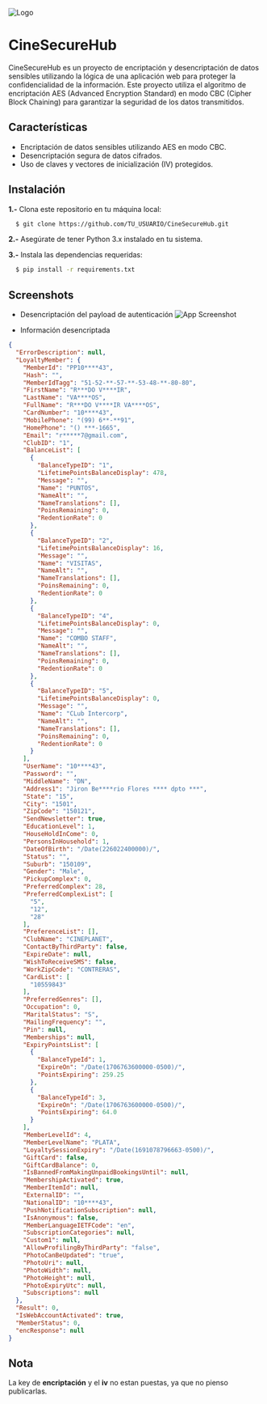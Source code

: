 
![Logo](https://www.mallpaseoross.cl/wp-content/uploads/2018/02/Logo-Cineplanet-1000x1000px-copia.png)


# CineSecureHub

CineSecureHub es un proyecto de encriptación y desencriptación de datos sensibles utilizando la lógica de una aplicación web para proteger la confidencialidad de la información. Este proyecto utiliza el algoritmo de encriptación AES (Advanced Encryption Standard) en modo CBC (Cipher Block Chaining) para garantizar la seguridad de los datos transmitidos.


## Características
- Encriptación de datos sensibles utilizando AES en modo CBC.
- Desencriptación segura de datos cifrados.
- Uso de claves y vectores de inicialización (IV) protegidos.
## Instalación
**1.-** Clona este repositorio en tu máquina local:
```bash
  $ git clone https://github.com/TU_USUARIO/CineSecureHub.git
```
**2.-** Asegúrate de tener Python 3.x instalado en tu sistema.

**3.-** Instala las dependencias requeridas:
```bash
  $ pip install -r requirements.txt
```
## Screenshots

- Desencriptación del payload de autenticación
![App Screenshot](https://i.ibb.co/XsC1Mqb/payload-Login.png)

- Información desencriptada
```json
{
  "ErrorDescription": null,
  "LoyaltyMember": {
    "MemberId": "PP10****43",
    "Hash": "",
    "MemberIdTagg": "51-52-**-57-**-53-48-**-80-80",
    "FirstName": "R***DO V****IR",
    "LastName": "VA****OS",
    "FullName": "R***DO V****IR VA****OS",
    "CardNumber": "10****43",
    "MobilePhone": "(99) 6**-**91",
    "HomePhone": "() ***-1665",
    "Email": "r*****7@gmail.com",
    "ClubID": "1",
    "BalanceList": [
      {
        "BalanceTypeID": "1",
        "LifetimePointsBalanceDisplay": 478,
        "Message": "",
        "Name": "PUNTOS",
        "NameAlt": "",
        "NameTranslations": [],
        "PoinsRemaining": 0,
        "RedentionRate": 0
      },
      {
        "BalanceTypeID": "2",
        "LifetimePointsBalanceDisplay": 16,
        "Message": "",
        "Name": "VISITAS",
        "NameAlt": "",
        "NameTranslations": [],
        "PoinsRemaining": 0,
        "RedentionRate": 0
      },
      {
        "BalanceTypeID": "4",
        "LifetimePointsBalanceDisplay": 0,
        "Message": "",
        "Name": "COMBO STAFF",
        "NameAlt": "",
        "NameTranslations": [],
        "PoinsRemaining": 0,
        "RedentionRate": 0
      },
      {
        "BalanceTypeID": "5",
        "LifetimePointsBalanceDisplay": 0,
        "Message": "",
        "Name": "CLub Intercorp",
        "NameAlt": "",
        "NameTranslations": [],
        "PoinsRemaining": 0,
        "RedentionRate": 0
      }
    ],
    "UserName": "10****43",
    "Password": "",
    "MiddleName": "DN",
    "Address1": "Jiron Be****rio Flores **** dpto ***",
    "State": "15",
    "City": "1501",
    "ZipCode": "150121",
    "SendNewsletter": true,
    "EducationLevel": 1,
    "HouseHoldInCome": 0,
    "PersonsInHousehold": 1,
    "DateOfBirth": "/Date(226022400000)/",
    "Status": "",
    "Suburb": "150109",
    "Gender": "Male",
    "PickupComplex": 0,
    "PreferredComplex": 28,
    "PreferredComplexList": [
      "5",
      "12",
      "28"
    ],
    "PreferenceList": [],
    "ClubName": "CINEPLANET",
    "ContactByThirdParty": false,
    "ExpireDate": null,
    "WishToReceiveSMS": false,
    "WorkZipCode": "CONTRERAS",
    "CardList": [
      "10559843"
    ],
    "PreferredGenres": [],
    "Occupation": 0,
    "MaritalStatus": "S",
    "MailingFrequency": "",
    "Pin": null,
    "Memberships": null,
    "ExpiryPointsList": [
      {
        "BalanceTypeId": 1,
        "ExpireOn": "/Date(1706763600000-0500)/",
        "PointsExpiring": 259.25
      },
      {
        "BalanceTypeId": 3,
        "ExpireOn": "/Date(1706763600000-0500)/",
        "PointsExpiring": 64.0
      }
    ],
    "MemberLevelId": 4,
    "MemberLevelName": "PLATA",
    "LoyaltySessionExpiry": "/Date(1691078796663-0500)/",
    "GiftCard": false,
    "GiftCardBalance": 0,
    "IsBannedFromMakingUnpaidBookingsUntil": null,
    "MembershipActivated": true,
    "MemberItemId": null,
    "ExternalID": "",
    "NationalID": "10****43",
    "PushNotificationSubscription": null,
    "IsAnonymous": false,
    "MemberLanguageIETFCode": "en",
    "SubscriptionCategories": null,
    "Custom1": null,
    "AllowProfilingByThirdParty": "false",
    "PhotoCanBeUpdated": "true",
    "PhotoUri": null,
    "PhotoWidth": null,
    "PhotoHeight": null,
    "PhotoExpiryUtc": null,
    "Subscriptions": null
  },
  "Result": 0,
  "IsWebAccountActivated": true,
  "MemberStatus": 0,
  "encResponse": null
}
```
## Nota
La key de **encriptación** y el **iv** no estan puestas, ya que no pienso publicarlas.
